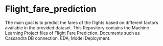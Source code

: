 # Flight_fare_prediction
The main goal is to predict the fares of the flights based on different factors available in the provided dataset.
This Repository contains the Machine Learning Project files of Flight Fare Prediction.
Documents such as Cassandra DB connection, EDA, Model Deployment.
